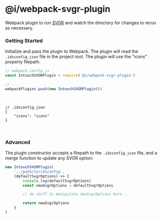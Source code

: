 # @i/webpack-svgr-plugin

Webpack plugin to run [SVGR](https://github.com/gregberge/svgr) and watch the directory for changes to rerun as necessary.



### Getting Started

Initialize and pass the plugin to Webpack. The plugin will read the `.idsconfig.json` file in the project root. The plugin will use the "icons" property filepath.
<br>

```js
// webpack.config.js
const IntouchSVGRPlugin = require('@i/webpack-svgr-plugin')

// ...
webpackPlugins.push(new IntouchSVGRPlugin())
```
<br>

```jsonc
// .idsconfig.json
{
    "icons": "icons"
}
```
<br>



### Advanced

The plugin constructor accepts a filepath to the `.idsconfig.json` file, and a merge function to update any SVGR option:

```js
new IntouchSVGRPlugin(
    '../path/to/idsconfig',
    (defaultSvgrOptions) => {
        console.log(defaultSvgrOptions)
        const newSvgrOptions = defaultSvgrOptions

        // do stuff to manipulate newSvgrOptions here...

        return newSvgrOptions
    }
)
```
